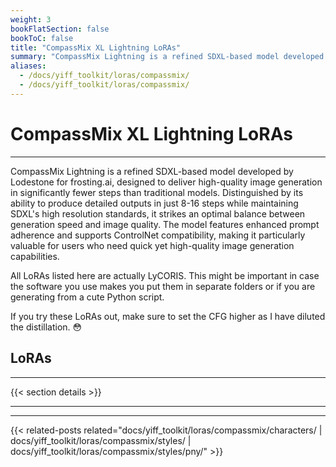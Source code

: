 ```yaml
---
weight: 3
bookFlatSection: false
bookToC: false
title: "CompassMix XL Lightning LoRAs"
summary: "CompassMix Lightning is a refined SDXL-based model developed by Lodestone for frosting.ai, designed to deliver high-quality image generation in significantly fewer steps than traditional models. Distinguished by its ability to produce detailed outputs in just 8-16 steps while maintaining SDXL's high resolution standards, it strikes an optimal balance between generation speed and image quality. The model features enhanced prompt adherence and supports ControlNet compatibility, making it particularly valuable for users who need quick yet high-quality image generation capabilities. This list contains all the LoRAs I have released for this model."
aliases:
  - /docs/yiff_toolkit/loras/compassmix/
  - /docs/yiff_toolkit/loras/compassmix/
---
```


<!--markdownlint-disable MD025 -->

# CompassMix XL Lightning LoRAs

---

CompassMix Lightning is a refined SDXL-based model developed by Lodestone for frosting.ai, designed to deliver high-quality image generation in significantly fewer steps than traditional models. Distinguished by its ability to produce detailed outputs in just 8-16 steps while maintaining SDXL's high resolution standards, it strikes an optimal balance between generation speed and image quality. The model features enhanced prompt adherence and supports ControlNet compatibility, making it particularly valuable for users who need quick yet high-quality image generation capabilities.

All LoRAs listed here are actually LyCORIS. This might be important in case the software you use makes you put them in separate folders or if you are generating from a cute Python script.

If you try these LoRAs out, make sure to set the CFG higher as I have diluted the distillation. 😳

## LoRAs

---

{{< section details >}}

---

---

{{< related-posts related="docs/yiff_toolkit/loras/compassmix/characters/ | docs/yiff_toolkit/loras/compassmix/styles/ | docs/yiff_toolkit/loras/compassmix/styles/pny/" >}}
